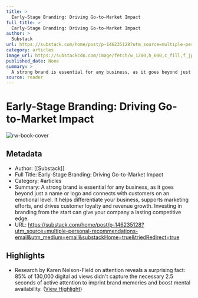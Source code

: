 ```yaml
---
title: >
  Early-Stage Branding: Driving Go-to-Market Impact
full_title: >
  Early-Stage Branding: Driving Go-to-Market Impact
author: >
  Substack
url: https://substack.com/home/post/p-146235128?utm_source=multiple-personal-recommendations-email&utm_medium=email&substackHome=true&triedRedirect=true
category: articles
image_url: https://substackcdn.com/image/fetch/w_1200,h_600,c_fill,f_jpg,q_auto:good,fl_progressive:steep,g_auto/https%3A%2F%2Fsubstack-post-media.s3.amazonaws.com%2Fpublic%2Fimages%2Fd82dc987-029f-43f6-a004-9609169d3ba9_2712x2096.png
published_date: None
summary: >
  A strong brand is essential for any business, as it goes beyond just a name or logo and connects with customers on an emotional level. It helps differentiate your business, supports marketing efforts, and drives customer loyalty and revenue growth. Investing in branding from the start can give your company a lasting competitive edge.
source: reader
---
```

# Early-Stage Branding: Driving Go-to-Market Impact

![rw-book-cover](https://substackcdn.com/image/fetch/w_1200,h_600,c_fill,f_jpg,q_auto:good,fl_progressive:steep,g_auto/https%3A%2F%2Fsubstack-post-media.s3.amazonaws.com%2Fpublic%2Fimages%2Fd82dc987-029f-43f6-a004-9609169d3ba9_2712x2096.png)

## Metadata
- Author: [[Substack]]
- Full Title: Early-Stage Branding: Driving Go-to-Market Impact
- Category: #articles
- Summary: A strong brand is essential for any business, as it goes beyond just a name or logo and connects with customers on an emotional level. It helps differentiate your business, supports marketing efforts, and drives customer loyalty and revenue growth. Investing in branding from the start can give your company a lasting competitive edge.
- URL: https://substack.com/home/post/p-146235128?utm_source=multiple-personal-recommendations-email&utm_medium=email&substackHome=true&triedRedirect=true

## Highlights
- Research by Karen Nelson-Field on attention reveals a surprising fact: 85% of 130,000 digital ad views didn't capture the necessary 2.5 seconds of active attention to imprint brand memories and boost mental availability. ([View Highlight](https://read.readwise.io/read/01j5htx49mxdz3x42w2d1mks6q))


